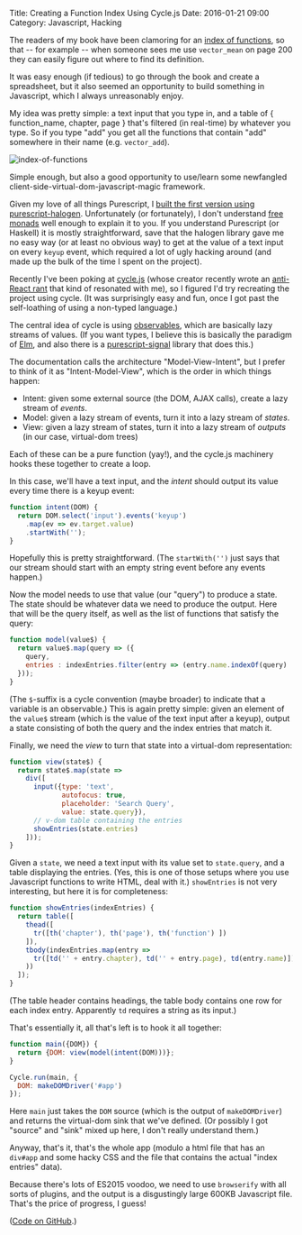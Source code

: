 Title: Creating a Function Index Using Cycle.js
Date: 2016-01-21 09:00
Category: Javascript, Hacking

The readers of my book have been clamoring for an <a href = "https://github.com/joelgrus/data-science-from-scratch/issues/21">index of functions</a>,
so that -- for example -- when someone sees me use `vector_mean` on page 200 they can
easily figure out where to find its definition.

It was easy enough (if tedious) to go through the book and create a spreadsheet,
but it also seemed an opportunity to build something in Javascript, which I always
unreasonably enjoy.

My idea was pretty simple: a text input that you type in, and a table of
{ function_name, chapter, page } that's filtered (in real-time) by whatever you
type. So if you type "add" you get all the functions that contain "add" somewhere
in their name (e.g. `vector_add`).

![index-of-functions]({static}images/index-of-functions.png)

Simple enough, but also a good opportunity to
use/learn some newfangled client-side-virtual-dom-javascript-magic framework.

Given my love of all things Purescript, I
<a href = "https://github.com/joelgrus/dsfs-function-index">built the first version using purescript-halogen</a>.
Unfortunately (or fortunately), I don't understand <a href="http://www.haskellforall.com/2012/06/you-could-have-invented-free-monads.html">free monads</a>
well enough to explain it to you. If you understand Purescript (or Haskell) it is
mostly straightforward, save that the halogen library gave me no easy way
(or at least no obvious way) to get at the value of a text input on every
`keyup` event, which required a lot of ugly hacking around (and made up the bulk
of the time I spent on the project).

Recently I've been poking at <a href = "http://cycle.js.org/">cycle.js</a>
(whose creator recently wrote an <a href = "http://staltz.com/why-react-redux-is-an-inferior-paradigm.html">anti-React rant</a>
that kind of resonated with me), so I figured I'd try recreating the project
using cycle. (It was surprisingly easy and fun, once I got past the self-loathing
of using a non-typed language.)

The central idea of cycle is using <a href = "http://cycle.js.org/observables.html">observables</a>,
which are basically lazy streams of values. (If you want types, I believe this is basically
the paradigm of <a href ="http://elm-lang.org/">Elm</a>, and also there is a
<a href = "https://github.com/bodil/purescript-signal">purescript-signal</a> library
that does this.)

The documentation calls the architecture
"Model-View-Intent", but I prefer to think of it as "Intent-Model-View", which is the order
in which things happen:

* Intent: given some external source (the DOM, AJAX calls), create a lazy stream
  of _events_.
* Model: given a lazy stream of events, turn it into a lazy stream of _states_.
* View: given a lazy stream of states, turn it into a lazy stream of _outputs_
  (in our case, virtual-dom trees)

Each of these can be a pure function (yay!), and the cycle.js machinery hooks
these together to create a loop.

In this case, we'll have a text input, and the _intent_ should output its value
every time there is a keyup event:

```javascript
function intent(DOM) {
  return DOM.select('input').events('keyup')
    .map(ev => ev.target.value)
    .startWith('');
}
```

Hopefully this is pretty straightforward. (The `startWith('')` just says that our stream should
start with an empty string event before any events happen.)

Now the model needs to use that value (our "query") to produce a state. The state should be
whatever data we need to produce the output. Here that will be the query itself, as well as the
list of functions that satisfy the query:

```javascript
function model(value$) {
  return value$.map(query => ({
    query,
    entries : indexEntries.filter(entry => (entry.name.indexOf(query) !== -1))
  }));
}
```

(The `$`-suffix is a cycle convention (maybe broader) to indicate that a variable
 is an observable.) This is again pretty simple: given an element of the `value$`
stream (which is the value of the text input after a keyup),
output a state consisting of both the query and the index entries that match it.

Finally, we need the _view_ to turn that state into a virtual-dom representation:

```javascript
function view(state$) {
  return state$.map(state =>
    div([
      input({type: 'text',
             autofocus: true,
             placeholder: 'Search Query',
             value: state.query}),
      // v-dom table containing the entries
      showEntries(state.entries)
    ]));
}
```

Given a `state`, we need a text input with its value set to `state.query`,
and a table displaying the entries. (Yes, this is one of those setups where
you use Javascript functions to write HTML, deal with it.)
`showEntries` is not very interesting, but here it is for completeness:

```js
function showEntries(indexEntries) {
  return table([
    thead([
      tr([th('chapter'), th('page'), th('function') ])
    ]),
    tbody(indexEntries.map(entry =>
      tr([td('' + entry.chapter), td('' + entry.page), td(entry.name)])
    ))
  ]);
}
```

(The table header contains headings, the table body contains one row for each
 index entry. Apparently `td` requires a string as its input.)

That's essentially it, all that's left is to hook it all together:

```js
function main({DOM}) {
  return {DOM: view(model(intent(DOM)))};
}

Cycle.run(main, {
  DOM: makeDOMDriver('#app')
});
```

Here `main` just takes the `DOM` source (which is the output of `makeDOMDriver`)
and returns the virtual-dom sink that we've defined. (Or possibly I got "source"
and "sink" mixed up here, I don't really understand them.)

Anyway, that's it, that's the whole app (modulo a html file that has an `div#app`
and some hacky CSS and the file that contains the actual "index entries" data).

Because there's lots of ES2015 voodoo, we need to use `browserify` with all sorts
of plugins, and the output is a disgustingly large 600KB Javascript file. That's
the price of progress, I guess!

(<a href = "https://github.com/joelgrus/dsfs-function-index-cycle-js">Code on GitHub</a>.)
